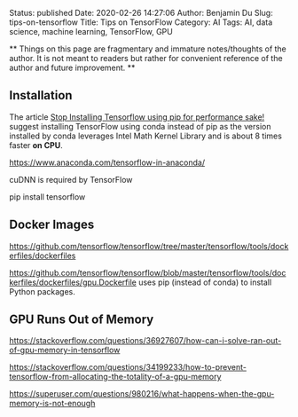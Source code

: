 Status: published
Date: 2020-02-26 14:27:06
Author: Benjamin Du
Slug: tips-on-tensorflow
Title: Tips on TensorFlow
Category: AI
Tags: AI, data science, machine learning, TensorFlow, GPU

**
Things on this page are fragmentary and immature notes/thoughts of the author.
It is not meant to readers but rather for convenient reference of the author and future improvement.
**

## Installation

The article
[Stop Installing Tensorflow using pip for performance sake!](https://towardsdatascience.com/stop-installing-tensorflow-using-pip-for-performance-sake-5854f9d9eb0c)
suggest installing TensorFlow using conda instead of pip
as the version installed by conda leverages Intel Math Kernel Library 
and is about 8 times faster **on CPU**.

https://www.anaconda.com/tensorflow-in-anaconda/


cuDNN is required by TensorFlow

pip install tensorflow

## Docker Images

https://github.com/tensorflow/tensorflow/tree/master/tensorflow/tools/dockerfiles/dockerfiles


https://github.com/tensorflow/tensorflow/blob/master/tensorflow/tools/dockerfiles/dockerfiles/gpu.Dockerfile
uses pip (instead of conda) to install Python packages.

## GPU Runs Out of Memory

https://stackoverflow.com/questions/36927607/how-can-i-solve-ran-out-of-gpu-memory-in-tensorflow

https://stackoverflow.com/questions/34199233/how-to-prevent-tensorflow-from-allocating-the-totality-of-a-gpu-memory

https://superuser.com/questions/980216/what-happens-when-the-gpu-memory-is-not-enough
